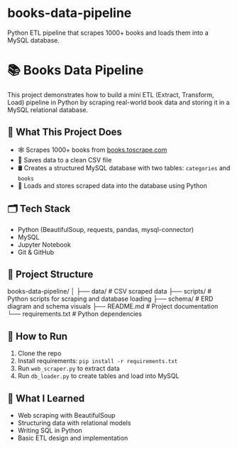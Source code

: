 # books-data-pipeline
Python ETL pipeline that scrapes 1000+ books and loads them into a MySQL database.
# 📚 Books Data Pipeline

This project demonstrates how to build a mini ETL (Extract, Transform, Load) pipeline in Python by scraping real-world book data and storing it in a MySQL relational database.

## 🔧 What This Project Does

- 🕸 Scrapes 1000+ books from [books.toscrape.com](http://books.toscrape.com/)
- 📄 Saves data to a clean CSV file
- 🛢 Creates a structured MySQL database with two tables: `categories` and `books`
- 🧠 Loads and stores scraped data into the database using Python

## 🗂 Tech Stack

- Python (BeautifulSoup, requests, pandas, mysql-connector)
- MySQL
- Jupyter Notebook
- Git & GitHub

## 📁 Project Structure

books-data-pipeline/
│
├── data/ # CSV scraped data
├── scripts/ # Python scripts for scraping and database loading
├── schema/ # ERD diagram and schema visuals
├── README.md # Project documentation
└── requirements.txt # Python dependencies

## 🚀 How to Run

1. Clone the repo  
2. Install requirements: `pip install -r requirements.txt`  
3. Run `web_scraper.py` to extract data  
4. Run `db_loader.py` to create tables and load into MySQL  

## 🧠 What I Learned

- Web scraping with BeautifulSoup
- Structuring data with relational models
- Writing SQL in Python
- Basic ETL design and implementation
